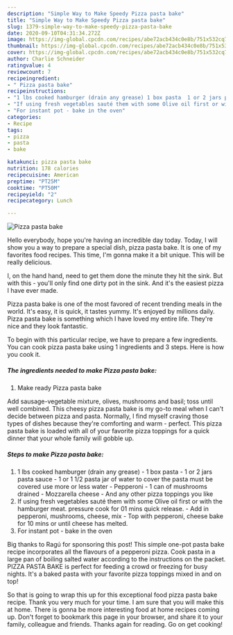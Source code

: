 ```yaml
---
description: "Simple Way to Make Speedy Pizza pasta bake"
title: "Simple Way to Make Speedy Pizza pasta bake"
slug: 1379-simple-way-to-make-speedy-pizza-pasta-bake
date: 2020-09-10T04:31:34.272Z
image: https://img-global.cpcdn.com/recipes/abe72acb434c0e8b/751x532cq70/pizza-pasta-bake-recipe-main-photo.jpg
thumbnail: https://img-global.cpcdn.com/recipes/abe72acb434c0e8b/751x532cq70/pizza-pasta-bake-recipe-main-photo.jpg
cover: https://img-global.cpcdn.com/recipes/abe72acb434c0e8b/751x532cq70/pizza-pasta-bake-recipe-main-photo.jpg
author: Charlie Schneider
ratingvalue: 4
reviewcount: 7
recipeingredient:
- " Pizza pasta bake"
recipeinstructions:
- "1 lbs cooked hamburger (drain any grease) 1 box pasta  1 or 2 jars pasta sauce  1 or 1 1/2 pasta jar of water to cover the pasta must be covered use more or less water  Pepperoni  1 can of mushrooms drained  Mozzarella cheese And any other pizza toppings you like"
- "If using fresh vegetables sauté them with some Olive oil first or with the hamburger meat. pressure cook for 01 mins quick release.  Add in pepperoni, mushrooms, cheese, mix  Top with pepperoni, cheese bake for 10 mins or until cheese has melted."
- "For instant pot - bake in the oven"
categories:
- Recipe
tags:
- pizza
- pasta
- bake

katakunci: pizza pasta bake 
nutrition: 178 calories
recipecuisine: American
preptime: "PT25M"
cooktime: "PT50M"
recipeyield: "2"
recipecategory: Lunch

---
```



![Pizza pasta bake](https://img-global.cpcdn.com/recipes/abe72acb434c0e8b/751x532cq70/pizza-pasta-bake-recipe-main-photo.jpg)

Hello everybody, hope you're having an incredible day today. Today, I will show you a way to prepare a special dish, pizza pasta bake. It is one of my favorites food recipes. This time, I'm gonna make it a bit unique. This will be really delicious.

I, on the hand hand, need to get them done the minute they hit the sink. But with this - you&#39;ll only find one dirty pot in the sink. And it&#39;s the easiest pizza I have ever made.

Pizza pasta bake is one of the most favored of recent trending meals in the world. It's easy, it is quick, it tastes yummy. It's enjoyed by millions daily. Pizza pasta bake is something which I have loved my entire life. They're nice and they look fantastic.


To begin with this particular recipe, we have to prepare a few ingredients. You can cook pizza pasta bake using 1 ingredients and 3 steps. Here is how you cook it.

<!--inarticleads1-->

##### The ingredients needed to make Pizza pasta bake:

1. Make ready  Pizza pasta bake


Add sausage-vegetable mixture, olives, mushrooms and basil; toss until well combined. This cheesy pizza pasta bake is my go-to meal when I can&#39;t decide between pizza and pasta. Normally, I find myself craving those types of dishes because they&#39;re comforting and warm - perfect. This pizza pasta bake is loaded with all of your favorite pizza toppings for a quick dinner that your whole family will gobble up. 

<!--inarticleads2-->

##### Steps to make Pizza pasta bake:

1. 1 lbs cooked hamburger (drain any grease) - 1 box pasta  - 1 or 2 jars pasta sauce  - 1 or 1 1/2 pasta jar of water to cover the pasta must be covered use more or less water  - Pepperoni  - 1 can of mushrooms drained  - Mozzarella cheese - And any other pizza toppings you like
1. If using fresh vegetables sauté them with some Olive oil first or with the hamburger meat. pressure cook for 01 mins quick release.  - Add in pepperoni, mushrooms, cheese, mix  - Top with pepperoni, cheese bake for 10 mins or until cheese has melted.
1. For instant pot - bake in the oven


Big thanks to Ragú for sponsoring this post! This simple one-pot pasta bake recipe incorporates all the flavours of a pepperoni pizza. Cook pasta in a large pan of boiling salted water according to the instructions on the packet. PIZZA PASTA BAKE is perfect for feeding a crowd or freezing for busy nights. It&#39;s a baked pasta with your favorite pizza toppings mixed in and on top! 

So that is going to wrap this up for this exceptional food pizza pasta bake recipe. Thank you very much for your time. I am sure that you will make this at home. There is gonna be more interesting food at home recipes coming up. Don't forget to bookmark this page in your browser, and share it to your family, colleague and friends. Thanks again for reading. Go on get cooking!
